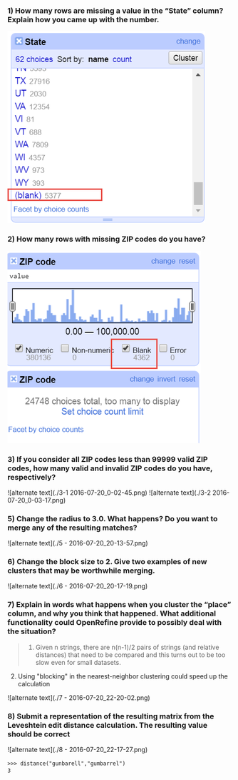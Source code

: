 ### 1) How many rows are missing a value in the “State” column? Explain how you came up with the number.

![alternate text](./1-2016-07-19_23-29-04.png)

### 2) How many rows with missing ZIP codes do you have?

![alternate text](./2-2016-07-19_23-29-57.png)

### 3) If you consider all ZIP codes less than 99999 valid ZIP codes, how many valid and invalid ZIP codes do you have, respectively?

![alternate text](./3-1 2016-07-20_0-02-45.png)
![alternate text](./3-2 2016-07-20_0-03-17.png)

### 5) Change the radius to 3.0. What happens? Do you want to merge any of the resulting matches?

![alternate text](./5 - 2016-07-20_20-13-57.png)

### 6) Change the block size to 2. Give two examples of new clusters that may be worthwhile merging.

![alternate text](./6 - 2016-07-20_20-17-19.png)

### 7) Explain in words what happens when you cluster the “place” column, and why you think that happened. What additional functionality could OpenRefine provide to possibly deal with the situation?

>  1) Given n strings, there are n(n-1)/2 pairs of strings (and relative distances) that need to be compared and this turns out to be too slow even for small datasets.  
2) Using "blocking" in the nearest-neighbor clustering could speed up the calculation

![alternate text](./7 - 2016-07-20_22-20-02.png)


### 8) Submit a representation of the resulting matrix from the Leveshtein edit distance calculation. The resulting value should be correct

![alternate text](./8 - 2016-07-20_22-17-27.png)

```{python}
>>> distance("gunbarell","gumbarrel")
3
```
